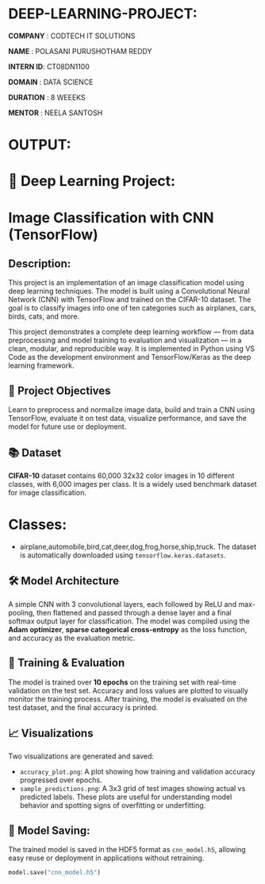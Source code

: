 # DEEP-LEARNING-PROJECT:

**COMPANY**  : CODTECH IT SOLUTIONS

**NAME**     : POLASANI PURUSHOTHAM REDDY

**INTERN ID**: CT08DN1100

**DOMAIN**   : DATA SCIENCE

**DURATION** : 8 WEEEKS

**MENTOR**   : NEELA SANTOSH

# OUTPUT:


# 🧠 Deep Learning Project: 

# Image Classification with CNN (TensorFlow)

## Description:

This project is an implementation of an image classification model using deep learning techniques. The model is built using a Convolutional Neural Network (CNN) with TensorFlow and trained on the CIFAR-10 dataset. The goal is to classify images into one of ten categories such as airplanes, cars, birds, cats, and more.

This project demonstrates a complete deep learning workflow — from data preprocessing and model training to evaluation and visualization — in a clean, modular, and reproducible way. It is implemented in Python using VS Code as the development environment and TensorFlow/Keras as the deep learning framework.



## 🎯 Project Objectives
Learn to preprocess and normalize image data, build and train a CNN using TensorFlow, evaluate it on test data, visualize performance, and save the model for future use or deployment.

## 📚 Dataset

 **CIFAR-10** dataset  contains 60,000 32x32 color images in 10 different classes, with 6,000 images per class. It is a widely used benchmark dataset for image classification.
#  Classes:
- airplane,automobile,bird,cat,deer,dog,frog,horse,ship,truck.
The dataset is automatically downloaded using `tensorflow.keras.datasets`.
## 🛠️ Model Architecture
A simple CNN with 3 convolutional layers, each followed by ReLU and max-pooling, then flattened and passed through a dense layer and a final softmax output layer for classification.
The model was compiled using the **Adam optimizer**, **sparse categorical cross-entropy** as the loss function, and accuracy as the evaluation metric.

## 🧪 Training & Evaluation

The model is trained over **10 epochs** on the training set with real-time validation on the test set. Accuracy and loss values are plotted to visually monitor the training process. After training, the model is evaluated on the test dataset, and the final accuracy is printed.


## 📈 Visualizations

Two visualizations are generated and saved:
- `accuracy_plot.png`: A plot showing how training and validation accuracy progressed over epochs.
- `sample_predictions.png`: A 3x3 grid of test images showing actual vs predicted labels.
These plots are useful for understanding model behavior and spotting signs of overfitting or underfitting.

## 💾 Model Saving:
The trained model is saved in the HDF5 format as `cnn_model.h5`, allowing easy reuse or deployment in applications without retraining.
```python
model.save("cnn_model.h5")

